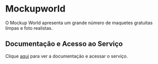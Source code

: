 # Mockupworld

O Mockup World apresenta um grande número de maquetes gratuitas limpas e foto realistas.

## Documentação e Acesso ao Serviço

Clique [aqui](https://www.mockupworld.co) para ver a documentação e acessar o serviço.
